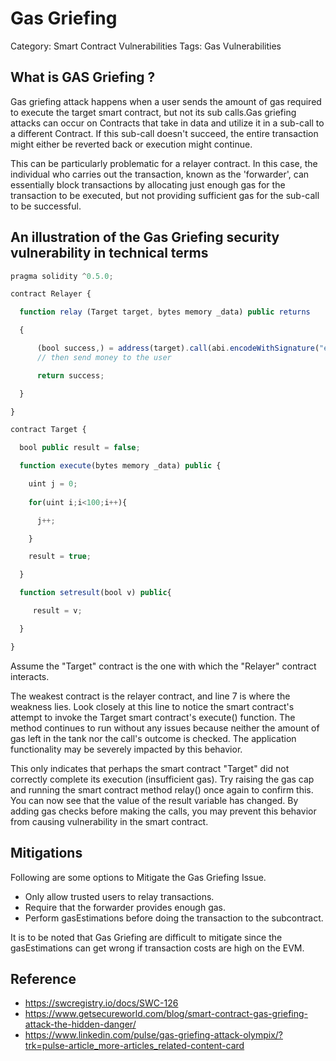 # Gas Griefing 

Category: Smart Contract Vulnerabilities
Tags: Gas Vulnerabilities

## What is GAS Griefing ?
Gas griefing attack happens when a user sends the amount of gas required to execute the target smart contract, but not its sub calls.Gas griefing attacks can occur on Contracts that take in data and utilize it in a sub-call to a different Contract. If this sub-call doesn't succeed, the entire transaction might either be reverted back or execution might continue. 

This can be particularly problematic for a relayer contract. In this case, the individual who carries out the transaction, known as the 'forwarder', can essentially block transactions by allocating just enough gas for the transaction to be executed, but not providing sufficient gas for the sub-call to be successful.

## An illustration of the Gas Griefing security vulnerability in technical terms
```js
pragma solidity ^0.5.0;

contract Relayer {

  function relay (Target target, bytes memory _data) public returns     (bool) 

  {

      (bool success,) = address(target).call(abi.encodeWithSignature("execute(bytes)", _data)); 
      // then send money to the user

      return success;

  }

}

contract Target {

  bool public result = false;

  function execute(bytes memory _data) public {

    uint j = 0;
    
    for(uint i;i<100;i++){

      j++;

    }

    result = true;

  }

  function setresult(bool v) public{

     result = v;

  }

} 
```
Assume the "Target" contract is the one with which the "Relayer" contract interacts.

The weakest contract is the relayer contract, and line 7 is where the weakness lies. Look closely at this line to notice the smart contract's attempt to invoke the Target smart contract's execute() function. The method continues to run without any issues because neither the amount of gas left in the tank nor the call's outcome is checked. The application functionality may be severely impacted by this behavior.

This only indicates that perhaps the smart contract "Target" did not correctly complete its execution (insufficient gas). Try raising the gas cap and running the smart contract method relay() once again to confirm this. You can now see that the value of the result variable has changed.
By adding gas checks before making the calls, you may prevent this behavior from causing vulnerability in the smart contract.

## Mitigations
Following are some options to Mitigate the Gas Griefing Issue.
- Only allow trusted users to relay transactions.
- Require that the forwarder provides enough gas.
- Perform gasEstimations before doing the transaction to the subcontract.

It is to be noted that Gas Griefing are difficult to mitigate since the gasEstimations can get wrong if transaction costs are high on the EVM.

## Reference
- https://swcregistry.io/docs/SWC-126
- https://www.getsecureworld.com/blog/smart-contract-gas-griefing-attack-the-hidden-danger/
- https://www.linkedin.com/pulse/gas-griefing-attack-olympix/?trk=pulse-article_more-articles_related-content-card

